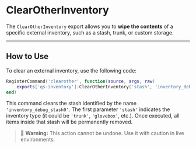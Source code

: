 # ClearOtherInventory

The `ClearOtherInventory` export allows you to **wipe the contents** of a specific external inventory, such as a stash, trunk, or custom storage.

***

## How to Use

To clear an external inventory, use the following code:

```lua
RegisterCommand('clearother', function(source, args, raw)
    exports['qs-inventory']:ClearOtherInventory('stash', 'inventory_debug_stash0')
end)
```

This command clears the stash identified by the name `'inventory_debug_stash0'`. The first parameter `'stash'` indicates the inventory type (it could be `'trunk'`, `'glovebox'`, etc.). Once executed, all items inside that stash will be permanently removed.

> 🛑 **Warning:** This action cannot be undone. Use it with caution in live environments.
